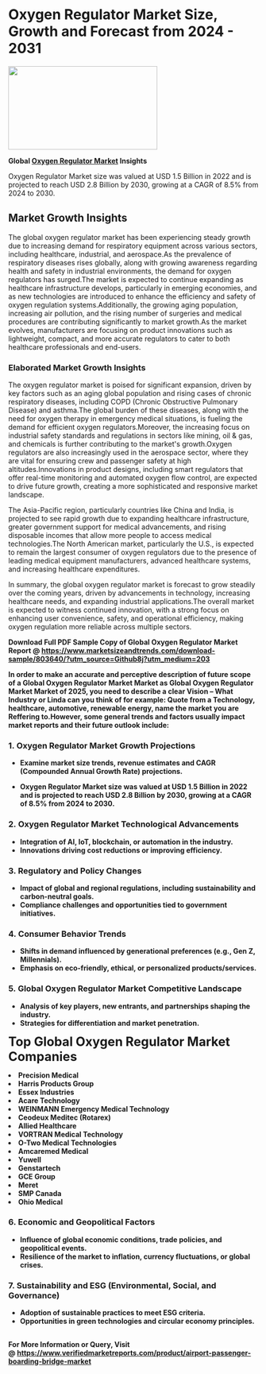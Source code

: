 <H1>Oxygen Regulator Market Size, Growth and Forecast from 2024 - 2031</H1><img class="aligncenter size-medium wp-image-584254" src="https://thirdeyenews.in/wp-content/uploads/2024/09/Global-Market-Research-300x168.jpeg" alt="" width="300" height="168" /><p><strong>Global&nbsp;<a href="https://www.marketsizeandtrends.com/download-sample/803640/?utm_source=Github8j?utm_medium=203">Oxygen Regulator Market</a> Insights</strong></p><p>Oxygen Regulator Market size was valued at USD 1.5 Billion in 2022 and is projected to reach USD 2.8 Billion by 2030, growing at a CAGR of 8.5% from 2024 to 2030.</p><p><h2>Market Growth Insights</h2> <p>The global oxygen regulator market has been experiencing steady growth due to increasing demand for respiratory equipment across various sectors, including healthcare, industrial, and aerospace.As the prevalence of respiratory diseases rises globally, along with growing awareness regarding health and safety in industrial environments, the demand for oxygen regulators has surged.The market is expected to continue expanding as healthcare infrastructure develops, particularly in emerging economies, and as new technologies are introduced to enhance the efficiency and safety of oxygen regulation systems.Additionally, the growing aging population, increasing air pollution, and the rising number of surgeries and medical procedures are contributing significantly to market growth.As the market evolves, manufacturers are focusing on product innovations such as lightweight, compact, and more accurate regulators to cater to both healthcare professionals and end-users.<strong></strong> <h3>Elaborated Market Growth Insights</h3> <p>The oxygen regulator market is poised for significant expansion, driven by key factors such as an aging global population and rising cases of chronic respiratory diseases, including COPD (Chronic Obstructive Pulmonary Disease) and asthma.The global burden of these diseases, along with the need for oxygen therapy in emergency medical situations, is fueling the demand for efficient oxygen regulators.Moreover, the increasing focus on industrial safety standards and regulations in sectors like mining, oil & gas, and chemicals is further contributing to the market's growth.Oxygen regulators are also increasingly used in the aerospace sector, where they are vital for ensuring crew and passenger safety at high altitudes.Innovations in product designs, including smart regulators that offer real-time monitoring and automated oxygen flow control, are expected to drive future growth, creating a more sophisticated and responsive market landscape.<p>The Asia-Pacific region, particularly countries like China and India, is projected to see rapid growth due to expanding healthcare infrastructure, greater government support for medical advancements, and rising disposable incomes that allow more people to access medical technologies.The North American market, particularly the U.S., is expected to remain the largest consumer of oxygen regulators due to the presence of leading medical equipment manufacturers, advanced healthcare systems, and increasing healthcare expenditures.<p>In summary, the global oxygen regulator market is forecast to grow steadily over the coming years, driven by advancements in technology, increasing healthcare needs, and expanding industrial applications.The overall market is expected to witness continued innovation, with a strong focus on enhancing user convenience, safety, and operational efficiency, making oxygen regulation more reliable across multiple sectors.<strong></p><p><span class=""><strong>Download Full PDF Sample Copy of Global Oxygen Regulator Market Report</strong> @ <a href="https://www.marketsizeandtrends.com/download-sample/803640/?utm_source=Github8j?utm_medium=203" target="_blank">https://www.marketsizeandtrends.com/download-sample/803640/?utm_source=Github8j?utm_medium=203</a></span></p><p>In order to make an accurate and perceptive description of future scope of a Global&nbsp;Oxygen Regulator Market Market as Global&nbsp;Oxygen Regulator Market Market of 2025, you need to describe a clear Vision &ndash; What Industry or Linda can you think of for example: Quote from a Technology, healthcare, automotive, renewable energy, name the market you are Reffering to.However, some general trends and factors usually impact market reports and their future outlook include:</p><h3>1.&nbsp;<strong>Oxygen Regulator Market Growth Projections</strong></h3><ul><li>Examine market size trends, revenue estimates and CAGR (Compounded Annual Growth Rate) projections.</li><li><p>Oxygen Regulator Market size was valued at USD 1.5 Billion in 2022 and is projected to reach USD 2.8 Billion by 2030, growing at a CAGR of 8.5% from 2024 to 2030.</p></li></ul><h3>2.&nbsp;<strong>Oxygen Regulator Market Technological Advancements</strong></h3><ul><li>Integration of AI, IoT, blockchain, or automation in the industry.</li><li>Innovations driving cost reductions or improving efficiency.</li></ul><h3>3.&nbsp;<strong>Regulatory and Policy Changes</strong></h3><ul><li>Impact of global and regional regulations, including sustainability and carbon-neutral goals.</li><li>Compliance challenges and opportunities tied to government initiatives.</li></ul><h3>4.&nbsp;<strong>Consumer Behavior Trends</strong></h3><ul><li>Shifts in demand influenced by generational preferences (e.g., Gen Z, Millennials).</li><li>Emphasis on eco-friendly, ethical, or personalized products/services.</li></ul><h3>5.&nbsp;<strong>Global Oxygen Regulator Market Competitive Landscape</strong></h3><ul><li>Analysis of key players, new entrants, and partnerships shaping the industry.</li><li>Strategies for differentiation and market penetration.</li></ul><p data-pm-slice="1 1 []"><span style="color: inherit; font-family: inherit; font-size: 25px;">Top Global Oxygen Regulator Market Companies</span></p><div class="" data-test-id=""><p><li>Precision Medical</li><li> Harris Products Group</li><li> Essex Industries</li><li> Acare Technology</li><li> WEINMANN Emergency Medical Technology</li><li> Ceodeux Meditec (Rotarex)</li><li> Allied Healthcare</li><li> VORTRAN Medical Technology</li><li> O-Two Medical Technologies</li><li> Amcaremed Medical</li><li> Yuwell</li><li> Genstartech</li><li> GCE Group</li><li> Meret</li><li> SMP Canada</li><li> Ohio Medical</li></p></div><h3>6.&nbsp;<strong>Economic and Geopolitical Factors</strong></h3><ul><li>Influence of global economic conditions, trade policies, and geopolitical events.</li><li>Resilience of the market to inflation, currency fluctuations, or global crises.</li></ul><h3>7.&nbsp;<strong>Sustainability and ESG (Environmental, Social, and Governance)</strong></h3><ul><li>Adoption of sustainable practices to meet ESG criteria.</li><li>Opportunities in green technologies and circular economy principles.</li></ul><h2><strong style="font-size: 14px;">For More Information or Query, Visit @&nbsp;</strong><a style="background-color: #ffffff; font-size: 14px;" href="https://www.marketsizeandtrends.com/report/oxygen-regulator-market/" target="_blank">https://www.verifiedmarketreports.com/product/airport-passenger-boarding-bridge-market</a></h2>